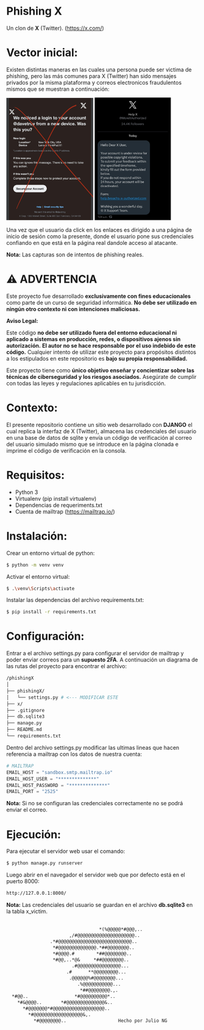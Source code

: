 # Phishing X

Un clon de **X** (Twitter). (https://x.com/)

# Vector inicial:

Existen distintas maneras en las cuales una persona puede ser victima de phishing, pero las más comunes para X (Twitter) han sido mensajes privados por la misma plataforma y correos electronicos fraudulentos mismos que se muestran a continuación:

<img src="img/email_phishing.jpeg" alt="email_phishing" width="228">
<img src="img/x_message.jpeg" alt="x_message" width="200">

Una vez que el usuario da click en los enlaces es dirigido a una página de inicio de sesión como la presente, donde el usuario pone sus credenciales confiando en que está en la página real dandole acceso al atacante.

**Nota:** Las capturas son de intentos de phishing reales.

# ⚠️ ADVERTENCIA

Este proyecto fue desarrollado **exclusivamente con fines educacionales** como parte de un curso de seguridad informática. **No debe ser utilizado en ningún otro contexto ni con intenciones maliciosas.**

**Aviso Legal:**

Este código **no debe ser utilizado fuera del entorno educacional ni aplicado a sistemas en producción, redes, o dispositivos ajenos sin autorización.**
**El autor no se hace responsable por el uso indebido de este código.** Cualquier intento de utilizar este proyecto para propósitos distintos a los estipulados en este repositorio es **bajo su propia responsabilidad.**

Este proyecto tiene como **único objetivo enseñar y concientizar sobre las técnicas de ciberseguridad y los riesgos asociados.** Asegúrate de cumplir con todas las leyes y regulaciones aplicables en tu jurisdicción.

# Contexto:

El presente repositorio contiene un sitio web desarrollado con **DJANGO** el cual replica la interfaz de X (Twitter), almacena las credenciales del usuario en una base de datos de sqlite y envía un código de verificación al correo del usuario simulado mismo que se introduce en la página clonada e imprime el código de verificación en la consola.

# Requisitos:

- Python 3
- Virtualenv (pip install virtualenv)
- Dependencias de requeriments.txt
- Cuenta de mailtrap (https://mailtrap.io/)

# Instalación:

Crear un entorno virtual de python:

```bash
$ python -m venv venv
```

Activar el entorno virtual:

```bash
$ .\venv\Scripts\activate
```

Instalar las dependencias del archivo requirements.txt:

```bash
$ pip install -r requirements.txt
```

# Configuración:

Entrar a el archivo settings.py para configurar el servidor de mailtrap y poder enviar correos para un **supuesto 2FA**. A continuación un diagrama de las rutas del proyecto para encontrar el archivo:

```bash
/phishingX
│
├── phishingX/
│   └── settings.py # <--- MODIFICAR ESTE
├── x/
├── .gitignore
├── db.sqlite3
├── manage.py
├── README.md
└── requirements.txt
```

Dentro del archivo settings.py modificar las ultimas lineas que hacen referencia a mailtrap con los datos de nuestra cuenta:

```python
# MAILTRAP
EMAIL_HOST = "sandbox.smtp.mailtrap.io"
EMAIL_HOST_USER = "**************"
EMAIL_HOST_PASSWORD = "**************"
EMAIL_PORT = "2525"
```

**Nota:** Si no se configuran las credenciales correctamente no se podrá enviar el correo.

# Ejecución:

Para ejecutar el servidor web usar el comando:

```bash
$ python manage.py runserver
```

Luego abrir en el navegador el servidor web que por defecto está
en el puerto 8000:

```bash
http://127.0.0.1:8000/
```

**Nota:** Las credenciales del usuario se guardan en el archivo **db.sqlite3** en la tabla x_victim.

```

                                  *(%@@@@@*#@@@,..
                       ,/#@@@@@@@@@@@@@@@@@@@@@..
                .*#@@@@@@@@@@@@@@@@@@@@@@@@@@@..
                 *#@@@@@@@@@@@@@@.*##@@@@@@@@..
                 *#@@@@.#        *##@@@@@@@@..
                 *#@@,..*@&     *##@@@@@@@@..
                        .#@@@@@@@@@@@@@@@@...
                      .#      **@@@@@@@@@...
                       .@@@@@@%#@@@@@@@@...
                          .%@@@@@@@@@@@...
                           *##@@@@@@@@.,.
  *#@@..                 *#@@@@@@@@@@*..
    *#&@@@@..       *#@@@@@@@@@@@@@@&..
      *#@@@@@@@*#@@@@@@@@@@@@@@@@@@@..
        *#@@@@@@@@@@@@@@@@@@&,.
          *#@@@@@@@@..                   Hecho por Julio NG
```
